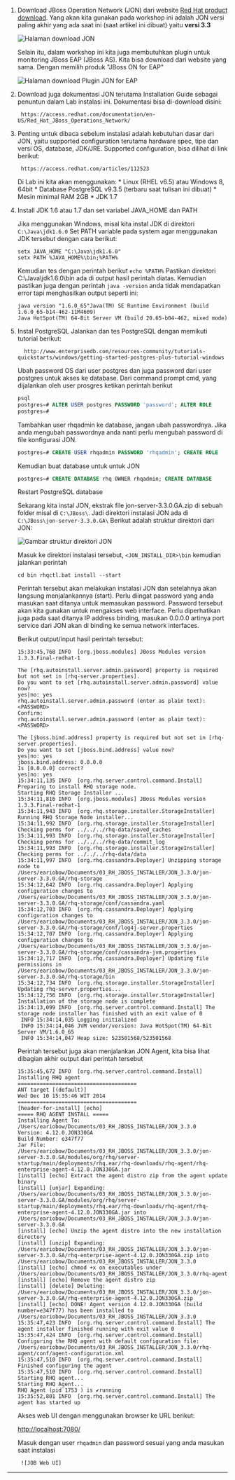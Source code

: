 
1. Download JBoss Operation Network (JON) dari website [Red Hat product download]. Yang akan kita gunakan pada workshop 
   ini adalah JON versi paling akhir yang ada saat ini (saat artikel ini dibuat) yaitu __versi 3.3__
   
   ![Halaman download JON][Halaman download JON]
   
   Selain itu, dalam workshop ini kita juga membutuhkan plugin untuk monitoring JBoss EAP (JBoss AS). Kita bisa download 
   dari website yang sama. Dengan memilih produk "JBoss ON for EAP"
   
   ![Halaman download Plugin JON for EAP][Halaman download Plugin JON]
   
2. Download juga dokumentasi JON terutama Installation Guide sebagai penuntun dalam Lab instalasi ini. 
   Dokumentasi bisa di-download disini:
        
        https://access.redhat.com/documentation/en-US/Red_Hat_JBoss_Operations_Network/
        
3. Penting untuk dibaca sebelum instalasi adalah kebutuhan dasar dari JON, yaitu supported configuration terutama hardware
   spec, tipe dan versi OS, database, JDK/JRE. Supported configuration, bisa dilihat di link berikut: 
        
        https://access.redhat.com/articles/112523
   
   Di Lab ini kita akan menggunakan:
        * Linux (RHEL v6.5) atau Windows 8, 64bit
        * Database PostgreSQL v9.3.5 (terbaru saat tulisan ini dibuat)
        * Mesin minimal RAM 2GB
        * JDK 1.7
        
4. Install JDK 1.6 atau 1.7 dan set variabel JAVA_HOME dan PATH

   Jika menggunakan Windows, misal kita instal JDK di direktori `C:\Java\jdk1.6.0`
   Set PATH variable pada system agar menggunakan JDK tersebut dengan cara berikut:
   
    ```
    setx JAVA_HOME "C:\Java\jdk1.6.0"
    setx PATH %JAVA_HOME%\bin;%PATH%
    ```
    
   Kemudian tes dengan perintah berikut `echo %PATH%`
   Pastikan direktori C:\Java\jdk1.6.0\bin ada di output hasil perintah diatas. Kemudian pastikan juga dengan 
   perintah `java -version` anda tidak mendapatkan error tapi menghasilkan output seperti ini:
    
    ```
    java version "1.6.0_65"Java(TM) SE Runtime Environment (build 1.6.0_65-b14-462-11M4609)
    Java HotSpot(TM) 64-Bit Server VM (build 20.65-b04-462, mixed mode)
    ```
    
5. Instal PostgreSQL
   Jalankan dan tes PostgreSQL dengan memikuti tutorial berikut:

         http://www.enterprisedb.com/resources-community/tutorials-quickstarts/windows/getting-started-postgres-plus-tutorial-windows

    Ubah password OS dari user postgres dan juga password dari user postgres untuk akses ke database. Dari command prompt 
    cmd, yang dijalankan oleh user prosgres ketikan perintah berikut

    ```sql	
    psql
    postgres=# ALTER USER postgres PASSWORD 'password'; ALTER ROLE
    postgres=#
    ```
    Tambahkan user rhqadmin ke database, jangan ubah passwordnya. Jika anda mengubah passwordnya anda nanti perlu mengubah password di file konfigurasi JON.

    ```sql
    postgres=# CREATE USER rhqadmin PASSWORD 'rhqadmin'; CREATE ROLE 
    ```
    
    Kemudian buat database untuk untuk JON

    ```sql
    postgres=# CREATE DATABASE rhq OWNER rhqadmin; CREATE DATABASE
    ```
    
    Restart PostgreSQL database

    Sekarang kita instal JON, ekstrak file jon-server-3.3.0.GA.zip di sebuah folder misal di `C:\JBoss\`. Jadi 
    direktori instalasi JON ada di `C:\JBoss\jon-server-3.3.0.GA\`
    Berikut adalah struktur direktori dari JON:
    
    ![Gambar struktur direktori JON]


    Masuk ke direktori instalasi tersebut, `<JON_INSTALL_DIR>\bin` kemudian jalankan perintah

    ``
    cd bin
    rhqctl.bat install --start
    ``
    
    Perintah tersebut akan melakukan instalasi JON dan setelahnya akan langsung menjalankannya (start). Perlu diingat password yang anda masukan saat ditanya untuk memasukan password. Password tersebut akan kita gunakan untuk mengakses web interface. Perlu diperhatikan juga pada saat ditanya IP address binding, masukan 0.0.0.0 artinya port service dari JON akan di binding ke semua network interfaces.

    Berikut output/input hasil perintah tersebut:

    ```	
    15:33:45,768 INFO  [org.jboss.modules] JBoss Modules version 1.3.3.Final-redhat-1
     
    The [rhq.autoinstall.server.admin.password] property is required but not set in [rhq-server.properties].
    Do you want to set [rhq.autoinstall.server.admin.password] value now?
    yes|no: yes
    rhq.autoinstall.server.admin.password (enter as plain text): <PASSWORD>
    Confirm:
    rhq.autoinstall.server.admin.password (enter as plain text): <PASSWORD>     
     
    The [jboss.bind.address] property is required but not set in [rhq-server.properties].
    Do you want to set [jboss.bind.address] value now?
    yes|no: yes
    jboss.bind.address: 0.0.0.0
    Is [0.0.0.0] correct?
    yes|no: yes
    15:34:11,135 INFO  [org.rhq.server.control.command.Install] Preparing to install RHQ storage node.
    Starting RHQ Storage Installer ...
    15:34:11,816 INFO  [org.jboss.modules] JBoss Modules version 1.3.3.Final-redhat-1
    15:34:11,943 INFO  [org.rhq.storage.installer.StorageInstaller] Running RHQ Storage Node installer...
    15:34:11,992 INFO  [org.rhq.storage.installer.StorageInstaller] Checking perms for ../../../rhq-data/saved_caches
    15:34:11,993 INFO  [org.rhq.storage.installer.StorageInstaller] Checking perms for ../../../rhq-data/commit_log
    15:34:11,993 INFO  [org.rhq.storage.installer.StorageInstaller] Checking perms for ../../../rhq-data/data
    15:34:11,997 INFO  [org.rhq.cassandra.Deployer] Unzipping storage node to /Users/eariobow/Documents/03_RH_JBOSS_INSTALLER/JON_3.3.0/jon-server-3.3.0.GA/rhq-storage
    15:34:12,642 INFO  [org.rhq.cassandra.Deployer] Applying configuration changes to /Users/eariobow/Documents/03_RH_JBOSS_INSTALLER/JON_3.3.0/jon-server-3.3.0.GA/rhq-storage/conf/cassandra.yaml
    15:34:12,703 INFO  [org.rhq.cassandra.Deployer] Applying configuration changes to /Users/eariobow/Documents/03_RH_JBOSS_INSTALLER/JON_3.3.0/jon-server-3.3.0.GA/rhq-storage/conf/log4j-server.properties
    15:34:12,707 INFO  [org.rhq.cassandra.Deployer] Applying configuration changes to /Users/eariobow/Documents/03_RH_JBOSS_INSTALLER/JON_3.3.0/jon-server-3.3.0.GA/rhq-storage/conf/cassandra-jvm.properties
    15:34:12,717 INFO  [org.rhq.cassandra.Deployer] Updating file permissions in /Users/eariobow/Documents/03_RH_JBOSS_INSTALLER/JON_3.3.0/jon-server-3.3.0.GA/rhq-storage/bin
    15:34:12,734 INFO  [org.rhq.storage.installer.StorageInstaller] Updating rhq-server.properties...
    15:34:12,756 INFO  [org.rhq.storage.installer.StorageInstaller] Installation of the storage node is complete
    15:34:13,099 INFO  [org.rhq.server.control.command.Install] The storage node installer has finished with an exit value of 0
     INFO 15:34:14,035 Logging initialized
     INFO 15:34:14,046 JVM vendor/version: Java HotSpot(TM) 64-Bit Server VM/1.6.0_65
     INFO 15:34:14,047 Heap size: 523501568/523501568
    ```

    Perintah tersebut juga akan menjalankan JON Agent, kita bisa lihat dibagian akhir output dari perintah tersebut


    	
    ```
    15:35:45,672 INFO  [org.rhq.server.control.command.Install] Installing RHQ agent
    ======================================
    ANT target [(default)]
    Wed Dec 10 15:35:46 WIT 2014
    ======================================
    [header-for-install] [echo]
    ===== RHQ AGENT INSTALL =====
    Installing Agent To: /Users/eariobow/Documents/03_RH_JBOSS_INSTALLER/JON_3.3.0
    Version: 4.12.0.JON330GA
    Build Number: e347f77
    Jar File: /Users/eariobow/Documents/03_RH_JBOSS_INSTALLER/JON_3.3.0/jon-server-3.3.0.GA/modules/org/rhq/server-startup/main/deployments/rhq.ear/rhq-downloads/rhq-agent/rhq-enterprise-agent-4.12.0.JON330GA.jar
    [install] [echo] Extract the agent distro zip from the agent update binary
    [install] [unjar] Expanding: /Users/eariobow/Documents/03_RH_JBOSS_INSTALLER/JON_3.3.0/jon-server-3.3.0.GA/modules/org/rhq/server-startup/main/deployments/rhq.ear/rhq-downloads/rhq-agent/rhq-enterprise-agent-4.12.0.JON330GA.jar into /Users/eariobow/Documents/03_RH_JBOSS_INSTALLER/JON_3.3.0/jon-server-3.3.0.GA
    [install] [echo] Unzip the agent distro into the new installation directory
    [install] [unzip] Expanding: /Users/eariobow/Documents/03_RH_JBOSS_INSTALLER/JON_3.3.0/jon-server-3.3.0.GA/rhq-enterprise-agent-4.12.0.JON330GA.zip into /Users/eariobow/Documents/03_RH_JBOSS_INSTALLER/JON_3.3.0
    [install] [echo] chmod +x on executables under /Users/eariobow/Documents/03_RH_JBOSS_INSTALLER/JON_3.3.0/rhq-agent
    [install] [echo] Remove the agent distro zip
    [install] [delete] Deleting: /Users/eariobow/Documents/03_RH_JBOSS_INSTALLER/JON_3.3.0/jon-server-3.3.0.GA/rhq-enterprise-agent-4.12.0.JON330GA.zip
    [install] [echo] DONE! Agent version 4.12.0.JON330GA (build number=e347f77) has been installed to /Users/eariobow/Documents/03_RH_JBOSS_INSTALLER/JON_3.3.0
    15:35:47,423 INFO  [org.rhq.server.control.command.Install] The agent installer finished running with exit value 0
    15:35:47,424 INFO  [org.rhq.server.control.command.Install] Configuring the RHQ agent with default configuration file: /Users/eariobow/Documents/03_RH_JBOSS_INSTALLER/JON_3.3.0/rhq-agent/conf/agent-configuration.xml
    15:35:47,510 INFO  [org.rhq.server.control.command.Install] Finished configuring the agent
    15:35:47,510 INFO  [org.rhq.server.control.command.Install] Starting RHQ agent...
    Starting RHQ Agent...
    RHQ Agent (pid 1753 ) is ✔running
    15:35:52,801 INFO  [org.rhq.server.control.command.Install] The agent has started up
    ```

    Akses web UI dengan menggunakan browser ke URL berikut: 
    
      [http://localhost:7080/](http://localhost:7080/)
    
    Masuk dengan user `rhqadmin` dan password sesuai yang anda masukan saat instalasi

        ![JOB Web UI]

---
[Red Hat product download]: https://access.redhat.com/jbossnetwork/restricted/listSoftware.html?downloadType=distributions&product=em&version=3.3&productChanged=yes
[Halaman download JON]: http://1.bp.blogspot.com/-pTnPmcii27I/VIf9keceSjI/AAAAAAAADQQ/6rEbPZEBf-g/s1600/Snap%2B2014-12-10%2Bat%2B15.00.01.png
[Halaman download Plugin JON]: http://3.bp.blogspot.com/-wmmeqm4Gfc0/VIzVGWoYksI/AAAAAAAADSc/E_0_v1vQ62Q/s1600/Snap%2B2014-12-14%2Bat%2B06.56.01.png
[Gambar struktur direktori JON]: http://2.bp.blogspot.com/-UmesMA7mNjA/VIgDhTRe6II/AAAAAAAADQg/lCSHUYyN3Ms/s1600/Snap%2B2014-12-10%2Bat%2B15.25.22.png
[JOB Web UI]: http://4.bp.blogspot.com/-kjSazqOR5jk/VIgIxDG87ZI/AAAAAAAADQw/jUwfpJDI30o/s1600/Snap%2B2014-12-10%2Bat%2B15.47.25.png

